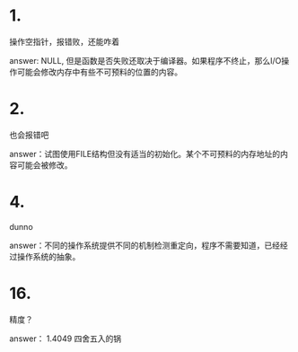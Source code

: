 # 1.
操作空指针，报错败，还能咋着

answer:
NULL, 但是函数是否失败还取决于编译器。如果程序不终止，那么I/O操作可能会修改内存中有些不可预料的位置的内容。

# 2.
也会报错吧

answer：试图使用FILE结构但没有适当的初始化。某个不可预料的内存地址的内容可能会被修改。

# 4.
dunno

answer：不同的操作系统提供不同的机制检测重定向，程序不需要知道，已经经过操作系统的抽象。

# 16.
精度？

answer： 1.4049 四舍五入的锅